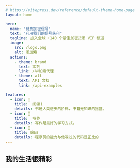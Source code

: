 ```yaml
---
# https://vitepress.dev/reference/default-theme-home-page
layout: home

hero:
  name: "付费加密信号"
  text: "利用我们的信号获利"
  tagline: 加入全球 +140 个最佳加密货币 VIP 频道
  image:
    src: /logo.png
    alt: 币加索
  actions:
    - theme: brand
      text: 实列
      link: /毕加索代理
    - theme: alt
      text: API 文档
      link: /api-examples

features:
  - icon: 🍊
    title:  阅读1
    details: 书是人类进步的阶梯，书籍是知识的摇篮。
  - icon: 🍏
    title:  写作
    details: 写作是最好的学习方式。
  - icon: 🍐 
    title: 编码
    details: 程序员的能力与他写过的代码是正比的
---
```


## 我的生活很精彩

